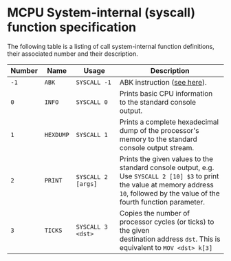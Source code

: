 # MCPU System-internal (syscall) function specification

The following table is a listing of call system-internal function definitions, their associated number and their description.

| Number | Name | Usage | Description |
|------|----|-------|-------------|
|`-1`|`ABK`|`SYSCALL -1`| ABK instruction ([see here](https://github.com/Unknown6656/kit.edu/blob/master/CustomDefinitions/CustomDefinitions.pdf)). |
|`0`|`INFO`|`SYSCALL 0`| Prints basic CPU information to the standard console output. |
|`1`|`HEXDUMP`|`SYSCALL 1`| Prints a complete hexadecimal dump of the processor's<br/>memory to the standard console output stream. |
|`2`|`PRINT`|`SYSCALL 2 [args]`| Prints the given values to the standard console output, e.g.<br/>Use `SYSCALL 2 [10] $3` to print the value at memory address<br/>`10`, followed by the value of the fourth function parameter. |
|`3`|`TICKS`|`SYSCALL 3 <dst>`| Copies the number of processor cycles (or ticks) to the given<br/>destination address `dst`. This is equivalent to `MOV <dst> k[3]` |
